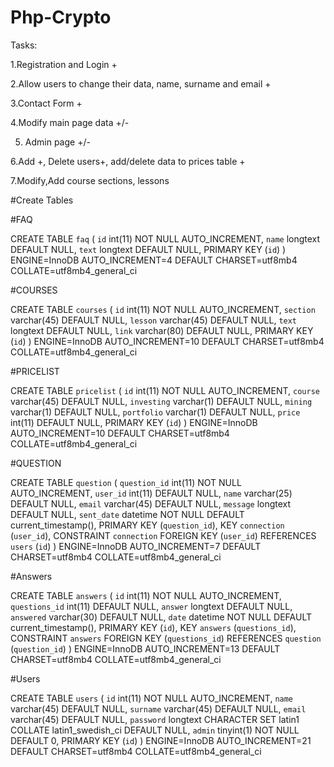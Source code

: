 # Php-Crypto

Tasks:

1.Registration and Login +

2.Allow users to change their data, name, surname and email +

3.Contact Form + 

4.Modify main page data +/-

5. Admin page +/-

6.Add +, Delete users+, add/delete data to prices table +

7.Modify,Add course sections, lessons



#Create Tables

#FAQ

CREATE TABLE `faq` (
  `id` int(11) NOT NULL AUTO_INCREMENT,
  `name` longtext DEFAULT NULL,
  `text` longtext DEFAULT NULL,
  PRIMARY KEY (`id`)
) ENGINE=InnoDB AUTO_INCREMENT=4 DEFAULT CHARSET=utf8mb4 COLLATE=utf8mb4_general_ci

#COURSES 

CREATE TABLE `courses` (
  `id` int(11) NOT NULL AUTO_INCREMENT,
  `section` varchar(45) DEFAULT NULL,
  `lesson` varchar(45) DEFAULT NULL,
  `text` longtext DEFAULT NULL,
  `link` varchar(80) DEFAULT NULL,
  PRIMARY KEY (`id`)
) ENGINE=InnoDB AUTO_INCREMENT=10 DEFAULT CHARSET=utf8mb4 COLLATE=utf8mb4_general_ci

#PRICELIST

CREATE TABLE `pricelist` (
  `id` int(11) NOT NULL AUTO_INCREMENT,
  `course` varchar(45) DEFAULT NULL,
  `investing` varchar(1) DEFAULT NULL,
  `mining` varchar(1) DEFAULT NULL,
  `portfolio` varchar(1) DEFAULT NULL,
  `price` int(11) DEFAULT NULL,
  PRIMARY KEY (`id`)
) ENGINE=InnoDB AUTO_INCREMENT=10 DEFAULT CHARSET=utf8mb4 COLLATE=utf8mb4_general_ci

#QUESTION

CREATE TABLE `question` (
  `question_id` int(11) NOT NULL AUTO_INCREMENT,
  `user_id` int(11) DEFAULT NULL,
  `name` varchar(25) DEFAULT NULL,
  `email` varchar(45) DEFAULT NULL,
  `message` longtext DEFAULT NULL,
  `sent_date` datetime NOT NULL DEFAULT current_timestamp(),
  PRIMARY KEY (`question_id`),
  KEY `connection` (`user_id`),
  CONSTRAINT `connection` FOREIGN KEY (`user_id`) REFERENCES `users` (`id`)
) ENGINE=InnoDB AUTO_INCREMENT=7 DEFAULT CHARSET=utf8mb4 COLLATE=utf8mb4_general_ci

#Answers

CREATE TABLE `answers` (
  `id` int(11) NOT NULL AUTO_INCREMENT,
  `questions_id` int(11) DEFAULT NULL,
  `answer` longtext DEFAULT NULL,
  `answered` varchar(30) DEFAULT NULL,
  `date` datetime NOT NULL DEFAULT current_timestamp(),
  PRIMARY KEY (`id`),
  KEY `answers` (`questions_id`),
  CONSTRAINT `answers` FOREIGN KEY (`questions_id`) REFERENCES `question` (`question_id`)
) ENGINE=InnoDB AUTO_INCREMENT=13 DEFAULT CHARSET=utf8mb4 COLLATE=utf8mb4_general_ci

#Users

CREATE TABLE `users` (
  `id` int(11) NOT NULL AUTO_INCREMENT,
  `name` varchar(45) DEFAULT NULL,
  `surname` varchar(45) DEFAULT NULL,
  `email` varchar(45) DEFAULT NULL,
  `password` longtext CHARACTER SET latin1 COLLATE latin1_swedish_ci DEFAULT NULL,
  `admin` tinyint(1) NOT NULL DEFAULT 0,
  PRIMARY KEY (`id`)
) ENGINE=InnoDB AUTO_INCREMENT=21 DEFAULT CHARSET=utf8mb4 COLLATE=utf8mb4_general_ci
